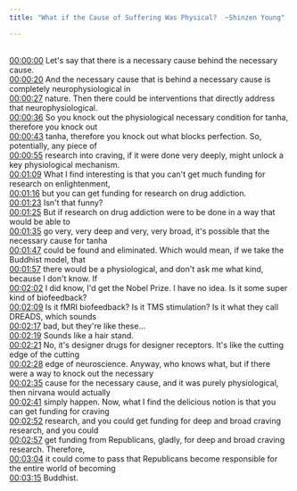 ```yaml
---
title: "What if the Cause of Suffering Was Physical?  ~Shinzen Young"

---
```

<br>[00:00:00](https://www.youtube.com/watch?v=AdulQzPqRi8&t=0)   Let's say that there is a necessary cause behind the necessary cause. 
<br>[00:00:20](https://www.youtube.com/watch?v=AdulQzPqRi8&t=20)   And the necessary cause that is behind a necessary cause is completely neurophysiological in 
<br>[00:00:27](https://www.youtube.com/watch?v=AdulQzPqRi8&t=27)   nature. Then there could be interventions that directly address that neurophysiological. 
<br>[00:00:36](https://www.youtube.com/watch?v=AdulQzPqRi8&t=36)   So you knock out the physiological necessary condition for tanha, therefore you knock out 
<br>[00:00:43](https://www.youtube.com/watch?v=AdulQzPqRi8&t=43)   tanha, therefore you knock out what blocks perfection. So, potentially, any piece of 
<br>[00:00:55](https://www.youtube.com/watch?v=AdulQzPqRi8&t=55)   research into craving, if it were done very deeply, might unlock a key physiological mechanism. 
<br>[00:01:09](https://www.youtube.com/watch?v=AdulQzPqRi8&t=69)   What I find interesting is that you can't get much funding for research on enlightenment, 
<br>[00:01:16](https://www.youtube.com/watch?v=AdulQzPqRi8&t=76)   but you can get funding for research on drug addiction. 
<br>[00:01:23](https://www.youtube.com/watch?v=AdulQzPqRi8&t=83)   Isn't that funny? 
<br>[00:01:25](https://www.youtube.com/watch?v=AdulQzPqRi8&t=85)   But if research on drug addiction were to be done in a way that would be able to 
<br>[00:01:35](https://www.youtube.com/watch?v=AdulQzPqRi8&t=95)   go very, very deep and very, very broad, it's possible that the necessary cause for tanha 
<br>[00:01:47](https://www.youtube.com/watch?v=AdulQzPqRi8&t=107)   could be found and eliminated. Which would mean, if we take the Buddhist model, that 
<br>[00:01:57](https://www.youtube.com/watch?v=AdulQzPqRi8&t=117)   there would be a physiological, and don't ask me what kind, because I don't know. If 
<br>[00:02:02](https://www.youtube.com/watch?v=AdulQzPqRi8&t=122)   I did know, I'd get the Nobel Prize. I have no idea. Is it some super kind of biofeedback? 
<br>[00:02:09](https://www.youtube.com/watch?v=AdulQzPqRi8&t=129)   Is it fMRI biofeedback? Is it TMS stimulation? Is it what they call DREADS, which sounds 
<br>[00:02:17](https://www.youtube.com/watch?v=AdulQzPqRi8&t=137)   bad, but they're like these... 
<br>[00:02:19](https://www.youtube.com/watch?v=AdulQzPqRi8&t=139)   Sounds like a hair stand. 
<br>[00:02:21](https://www.youtube.com/watch?v=AdulQzPqRi8&t=141)   No, it's designer drugs for designer receptors. It's like the cutting edge of the cutting 
<br>[00:02:28](https://www.youtube.com/watch?v=AdulQzPqRi8&t=148)   edge of neuroscience. Anyway, who knows what, but if there were a way to knock out the necessary 
<br>[00:02:35](https://www.youtube.com/watch?v=AdulQzPqRi8&t=155)   cause for the necessary cause, and it was purely physiological, then nirvana would actually 
<br>[00:02:41](https://www.youtube.com/watch?v=AdulQzPqRi8&t=161)   simply happen. Now, what I find the delicious notion is that you can get funding for craving 
<br>[00:02:52](https://www.youtube.com/watch?v=AdulQzPqRi8&t=172)   research, and you could get funding for deep and broad craving research, and you could 
<br>[00:02:57](https://www.youtube.com/watch?v=AdulQzPqRi8&t=177)   get funding from Republicans, gladly, for deep and broad craving research. Therefore, 
<br>[00:03:04](https://www.youtube.com/watch?v=AdulQzPqRi8&t=184)   it could come to pass that Republicans become responsible for the entire world of becoming 
<br>[00:03:15](https://www.youtube.com/watch?v=AdulQzPqRi8&t=195)   Buddhist. 
<br>